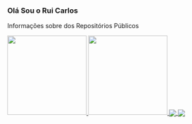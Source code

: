 ### Olá Sou o Rui Carlos

Informações sobre dos Repositórios Públicos

<div>
  <a href="https://beacons.ai/ruicarlos">
  <img height="180em" src="https://github-readme-stats.vercel.app/api?username=ruicarlos&count_private=true&show_icons=true&theme=transparent"/>
  <img height="180em" src=" https://github-readme-stats.vercel.app/api/top-langs/?username=ruicarlos&layout=compact/>
                           
 <a href="https://github.com/ruicarlos/github-readme-stats">
  <img align="center" src="https://github-readme-stats.vercel.app/api/pin/?username=ruicarlos&repo=github-ruicarlos" />
</a>
<a href="https://github.com/ruicarlos/convoychat">
  <img align="center" src="https://github-readme-stats.vercel.app/api/pin/?username=ruicarlos&repo=convoychat" />
</a>                          
                           
 </div
